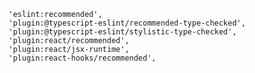     'eslint:recommended',
    'plugin:@typescript-eslint/recommended-type-checked',
    'plugin:@typescript-eslint/stylistic-type-checked',
    'plugin:react/recommended',
    'plugin:react/jsx-runtime',
    'plugin:react-hooks/recommended',